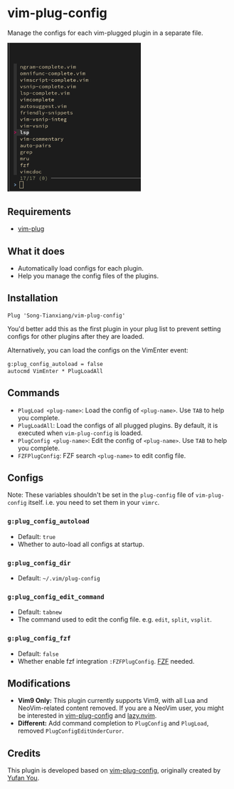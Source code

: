 # vim-plug-config

Manage the configs for each vim-plugged plugin in a separate file.

<img src="assets/Screenshot.png" width=300>

## Requirements

-   [vim-plug](https://github.com/junegunn/vim-plug)

## What it does

-   Automatically load configs for each plugin.
-   Help you manage the config files of the plugins.

## Installation

```viml
Plug 'Song-Tianxiang/vim-plug-config'
```

You'd better add this as the first plugin in your plug list to prevent setting configs for other plugins after they are loaded.

Alternatively, you can load the configs on the VimEnter event:

```viml
g:plug_config_autoload = false
autocmd VimEnter * PlugLoadAll
```

## Commands

-   `PlugLoad <plug-name>`: Load the config of `<plug-name>`. Use `TAB` to help you complete.
-   `PlugLoadAll`: Load the configs of all plugged plugins. By default, it is executed when `vim-plug-config` is loaded.
-   `PlugConfig <plug-name>`: Edit the config of `<plug-name>`. Use `TAB` to help you complete.
-   `FZFPlugConfig`: FZF search `<plug-name>` to edit config file.

## Configs

Note: These variables shouldn't be set in the `plug-config` file of `vim-plug-config` itself. i.e. you need to set them in your `vimrc`.

### `g:plug_config_autoload`

-   Default: `true`
-   Whether to auto-load all configs at startup.

### `g:plug_config_dir`

-   Default: `~/.vim/plug-config`

### `g:plug_config_edit_command`

-   Default: `tabnew`
-   The command used to edit the config file. e.g. `edit`, `split`, `vsplit`.

### `g:plug_config_fzf`

-   Default: `false`
-   Whether enable fzf integration `:FZFPlugConfig`. [FZF](https://github.com/junegunn/fzf) needed.

## Modifications

- **Vim9 Only:** This plugin currently supports Vim9, with all Lua and NeoVim-related content removed. If you are a NeoVim user, you might be interested in [vim-plug-config](https://github.com/ouuan/vim-plug-config) and [lazy.nvim](https://github.com/folke/lazy.nvim).
- **Different:** Add command completion to `PlugConfig` and `PlugLoad`, removed `PlugConfigEditUnderCuror`.

## Credits

This plugin is developed based on [vim-plug-config](https://github.com/ouuan/vim-plug-config), originally created by [Yufan You](https://github.com/ouuan).

